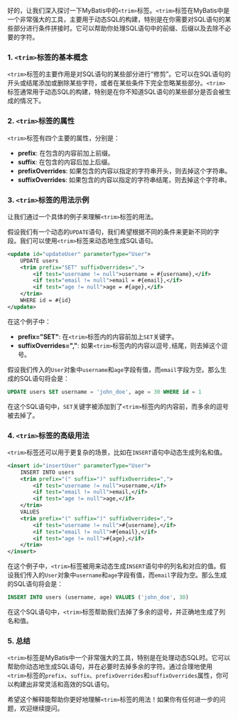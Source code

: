好的，让我们深入探讨一下MyBatis中的`<trim>`标签。`<trim>`标签在MyBatis中是一个非常强大的工具，主要用于动态SQL的构建，特别是在你需要对SQL语句的某些部分进行条件拼接时。它可以帮助你处理SQL语句中的前缀、后缀以及去除不必要的字符。

### 1. `<trim>`标签的基本概念

`<trim>`标签的主要作用是对SQL语句的某些部分进行“修剪”。它可以在SQL语句的开头或结尾添加或删除某些字符，或者在某些条件下完全忽略某些部分。`<trim>`标签通常用于动态SQL的构建，特别是在你不知道SQL语句的某些部分是否会被生成的情况下。

### 2. `<trim>`标签的属性

`<trim>`标签有四个主要的属性，分别是：

- **prefix**: 在包含的内容前加上前缀。
- **suffix**: 在包含的内容后加上后缀。
- **prefixOverrides**: 如果包含的内容以指定的字符串开头，则去掉这个字符串。
- **suffixOverrides**: 如果包含的内容以指定的字符串结尾，则去掉这个字符串。

### 3. `<trim>`标签的用法示例

让我们通过一个具体的例子来理解`<trim>`标签的用法。

假设我们有一个动态的`UPDATE`语句，我们希望根据不同的条件来更新不同的字段。我们可以使用`<trim>`标签来动态地生成SQL语句。

```xml
<update id="updateUser" parameterType="User">
    UPDATE users
    <trim prefix="SET" suffixOverrides=",">
        <if test="username != null">username = #{username},</if>
        <if test="email != null">email = #{email},</if>
        <if test="age != null">age = #{age},</if>
    </trim>
    WHERE id = #{id}
</update>
```

在这个例子中：

- **prefix="SET"**: 在`<trim>`标签内的内容前加上`SET`关键字。
- **suffixOverrides=","**: 如果`<trim>`标签内的内容以逗号`,`结尾，则去掉这个逗号。

假设我们传入的`User`对象中`username`和`age`字段有值，而`email`字段为空。那么生成的SQL语句将会是：

```sql
UPDATE users SET username = 'john_doe', age = 30 WHERE id = 1
```

在这个SQL语句中，`SET`关键字被添加到了`<trim>`标签内的内容前，而多余的逗号被去掉了。

### 4. `<trim>`标签的高级用法

`<trim>`标签还可以用于更复杂的场景，比如在`INSERT`语句中动态生成列名和值。

```xml
<insert id="insertUser" parameterType="User">
    INSERT INTO users
    <trim prefix="(" suffix=")" suffixOverrides=",">
        <if test="username != null">username,</if>
        <if test="email != null">email,</if>
        <if test="age != null">age,</if>
    </trim>
    VALUES
    <trim prefix="(" suffix=")" suffixOverrides=",">
        <if test="username != null">#{username},</if>
        <if test="email != null">#{email},</if>
        <if test="age != null">#{age},</if>
    </trim>
</insert>
```

在这个例子中，`<trim>`标签被用来动态生成`INSERT`语句中的列名和对应的值。假设我们传入的`User`对象中`username`和`age`字段有值，而`email`字段为空。那么生成的SQL语句将会是：

```sql
INSERT INTO users (username, age) VALUES ('john_doe', 30)
```

在这个SQL语句中，`<trim>`标签帮助我们去掉了多余的逗号，并正确地生成了列名和值。

### 5. 总结

`<trim>`标签是MyBatis中一个非常强大的工具，特别是在处理动态SQL时。它可以帮助你动态地生成SQL语句，并在必要时去掉多余的字符。通过合理地使用`<trim>`标签的`prefix`、`suffix`、`prefixOverrides`和`suffixOverrides`属性，你可以构建出非常灵活和高效的SQL语句。

希望这个解释能帮助你更好地理解`<trim>`标签的用法！如果你有任何进一步的问题，欢迎继续提问。

